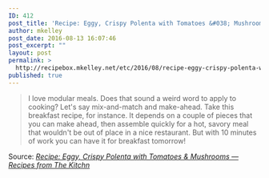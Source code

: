 ```yaml
---
ID: 412
post_title: 'Recipe: Eggy, Crispy Polenta with Tomatoes &#038; Mushrooms — Recipes from The Kitchn'
author: mkelley
post_date: 2016-08-13 16:07:46
post_excerpt: ""
layout: post
permalink: >
  http://recipebox.mkelley.net/etc/2016/08/recipe-eggy-crispy-polenta-with-tomatoes-mushrooms-recipes-from-the-kitchn/
published: true
---
```

<blockquote>I love modular meals. Does that sound a weird word to apply to cooking? Let's say mix-and-match and make-ahead. Take this breakfast recipe, for instance. It depends on a couple of pieces that you can make ahead, then assemble quickly for a hot, savory meal that wouldn't be out of place in a nice restaurant. But with 10 minutes of work you can have it for breakfast tomorrow!</blockquote>
Source: <em><a href="http://www.thekitchn.com/recipe-eggy-crispy-polenta-wit-137341">Recipe: Eggy, Crispy Polenta with Tomatoes &amp; Mushrooms — Recipes from The Kitchn</a></em>